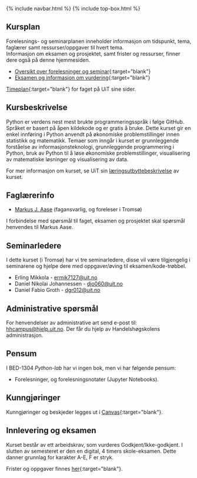 {% include navbar.html %}  {% include top-box.html %}

## Kursplan
Forelesnings- og seminarplanen inneholder informasjon om tidspunkt, tema, faglærer samt ressurser/oppgaver til hvert tema.  
Informasjon om eksamen og prosjektet, samt frister og ressurser, finner dere også på denne hjemmesiden.  

- [Oversikt over forelesninger og seminar](forelesningsplan.html){:target="blank"}
- [Eksamen og informasjon om vurdering](eksamen.html){:target="blank"}   


[Timeplan](https://tp.educloud.no/uit/timeplan/timeplan.php?id%5B%5D=BED-1304%2C1&type=course&sem=25h&campus=&hide_old=0){:target="blank"} for faget på UiT sine sider.


## Kursbeskrivelse 
Python er verdens nest mest brukte programmeringsspråk i følge GitHub. Språket er basert på åpen kildekode og er gratis å bruke. Dette kurset gir en enkel innføring i Python anvendt på økonomiske problemstillinger innen statistikk og matematikk. Temaer som inngår i kurset er grunnleggende forståelse av informasjonsteknologi, grunnleggende programmering i Python, bruk av Python til å løse økonomiske problemstillinger, visualisering av matematiske løsninger og visualisering av data.

For mer informasjon om kurset, se UiT sin [læringsutbyttebeskrivelse](https://uit.no/utdanning/emner/emne/874303/bed-1304?ar=2025&semester=H) av kurset.

## Faglærerinfo  
- [Markus J. Aase](https://uit.no/ansatte/person?p_document_id=844489&p_dimension_id=88163) (fagansvarlig, og foreleser i Tromsø)

I forbindelse med spørsmål til faget, eksamen og prosjektet skal spørsmål henvendes til Markus Aase. 

## Seminarledere
I dette kurset (i Tromsø) har vi tre seminarledere, disse vil være tilgjengelig i seminarene og hjelpe dere med oppgaver/øving til eksamen/kode-trøbbel.
- Erling Mikkola - <ermik7127@uit.no>
- Daniel Nikolai Johannessen - <djo060@uit.no>
- Daniel Fabio Groth - <dgr012@uit.no>

## Administrative spørsmål
For henvendelser av administrative art send e-post til: <hhcampus@hjelp.uit.no>. Der får du hjelp av Handelshøgskolens administrasjon.

## Pensum
I BED-1304 *Python-lab* har vi ingen bok, men vi har følgende pensum:
* Forelesninger, og forelesningsnotater (Jupyter Notebooks).

## Kunngjøringer  
Kunngjøringer og beskjeder legges ut i [Canvas](https://uit.instructure.com/){:target="blank"}.

## Innlevering og eksamen  
Kurset består av ett arbeidskrav, som vurderes Godkjent/Ikke-godkjent. I slutten av semesteret er den en digital, 4 timers skole-eksamen. Dette danner grunnlag for karakter A-E, F er stryk.

Frister og oppgaver finnes [her](eksamen.html){:target="blank"}.    
